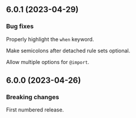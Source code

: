 ## 6.0.1 (2023-04-29)

### Bug fixes

Properly highlight the `when` keyword.

Make semicolons after detached rule sets optional.

Allow multiple options for `@import`.

## 6.0.0 (2023-04-26)

### Breaking changes

First numbered release.


